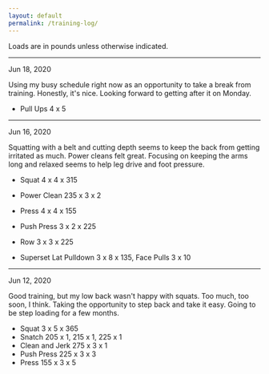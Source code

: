 ```yaml
---
layout: default
permalink: /training-log/
---
```


Loads are in pounds unless otherwise indicated.

<hr>

Jun 18, 2020

Using my busy schedule right now as an opportunity to take a break from training. Honestly, it's nice. Looking forward to getting after it on Monday.

- Pull Ups 4 x 5

<hr>

Jun 16, 2020

Squatting with a belt and cutting depth seems to keep the back from getting irritated as much. Power cleans felt great. Focusing on keeping the arms long and relaxed seems to help leg drive and foot pressure.

- Squat 4 x 4 x 315
- Power Clean 235 x 3 x 2

- Press 4 x 4 x 155
- Push Press 3 x 2 x 225
- Row 3 x 3 x 225

- Superset Lat Pulldown 3 x 8 x 135, Face Pulls 3 x 10

<hr>

Jun 12, 2020

Good training, but my low back wasn't happy with squats. Too much, too soon, I think. Taking the opportunity to step back and take it easy. Going to be step loading for a few months.

- Squat 3 x 5 x 365
- Snatch 205 x 1, 215 x 1, 225 x 1
- Clean and Jerk 275 x 3 x 1
- Push Press 225 x 3 x 3
- Press 155 x 3 x 5

<br>
